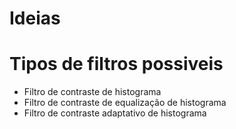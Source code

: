 # Ideias

# Tipos de filtros possiveis
- Filtro de contraste de histograma
- Filtro de contraste de equalização de histograma
- Filtro de contraste adaptativo de histograma

